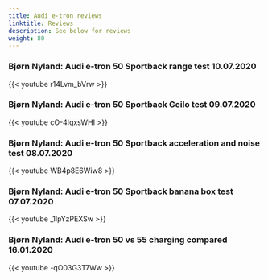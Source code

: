 ```yaml
---
title: Audi e-tron reviews
linktitle: Reviews
description: See below for reviews
weight: 80
---
```

### Bjørn Nyland: Audi e-tron 50 Sportback range test 10.07.2020

{{< youtube r14Lvm_bVrw >}}
### Bjørn Nyland: Audi e-tron 50 Sportback Geilo test 09.07.2020

{{< youtube cO-4IqxsWHI >}}
### Bjørn Nyland: Audi e-tron 50 Sportback acceleration and noise test 08.07.2020

{{< youtube WB4p8E6Wiw8 >}}
### Bjørn Nyland: Audi e-tron 50 Sportback banana box test 07.07.2020

{{< youtube _1lpYzPEXSw >}}
### Bjørn Nyland: Audi e-tron 50 vs 55 charging compared 16.01.2020

{{< youtube -qO03G3T7Ww >}}
